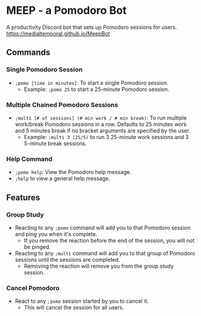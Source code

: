 # MEEP - a Pomodoro Bot
A productivity Discord bot that sets up Pomodoro sessions for users. <br>
https://medialtemporal.github.io/MeepBot

## Commands

### Single Pomodoro Session

*  `;pomo [time in minutes]`: To start a single Pomodoro session. 
    *   Example: `;pomo 25` to start a 25-minute Pomodoro session. 


### Multiple Chained Pomodoro Sessions
* `;multi [# of sessions] (# min work / # min break)`: To run multiple work/break Pomodoro sessions in a row. Defaults to 25 minutes work and 5 minutes break if no bracket arguments are specified by the user. 
    * Example: `;multi 3 (25/5)` to run 3 25-minute work sessions and 3 5-minute break sessions. 


### Help Command
*  `;pomo help`: View the Pomodoro help message.
*  `;help` to view a general help message.

## Features

### Group Study
* Reacting to any `;pomo` command  will add you to that Pomodoro session and ping you when it's complete.
    * If you remove the reaction before the end of the session, you will not be pinged.
* Reacting to any `;multi` command will add you to that group of Pomodoro sessions until the sessions are completed.
    * Removing the reaction will remove you from the group study session.

### Cancel Pomodoro
* React to any `;pomo` session started by you to cancel it.
    * This will cancel the session for all users.  
